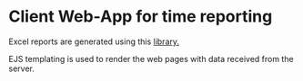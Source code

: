 # Client Web-App for time reporting

Excel reports are generated using this [library.](https://github.com/hhurz/tableExport.jquery.plugin)

EJS templating is used to render the web pages with data received from the server.